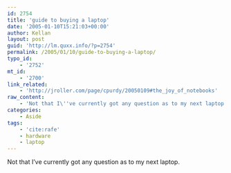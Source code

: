 ```yaml
---
id: 2754
title: 'guide to buying a laptop'
date: '2005-01-10T15:21:03+00:00'
author: Kellan
layout: post
guid: 'http://lm.quxx.info/?p=2754'
permalink: /2005/01/10/guide-to-buying-a-laptop/
typo_id:
    - '2752'
mt_id:
    - '2700'
link_related:
    - 'http://jroller.com/page/cpurdy/20050109#the_joy_of_notebooks'
raw_content:
    - 'Not that I\''ve currently got any question as to my next laptop.'
categories:
    - Aside
tags:
    - 'cite:rafe'
    - hardware
    - laptop
---
```


Not that I’ve currently got any question as to my next laptop.